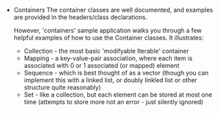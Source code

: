  * Containers
   The container classes are well documented, and examples are provided in the headers/class declarations.

   However, 'containers' sample application walks you through a few helpful examples of how to use the Container
   classes. It illustrates:

   *  Collection - the most basic 'modifyable Iterable' container
   *  Mapping - a key-value-pair association, where each item is associated with 0 or 1 associated (or mapped) element
   *  Sequence - which is best thought of as a vector (though you can implement this with a linked list, or doubly linkled list or other structure quite reasonably)
   *  Set - like a collection, but each element can be stored at most one time (attempts to store more not an error - just silently ignored)
